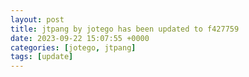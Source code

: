```yaml
---
layout: post
title: jtpang by jotego has been updated to f427759
date: 2023-09-22 15:07:55 +0000
categories: [jotego, jtpang]
tags: [update]
---
```


